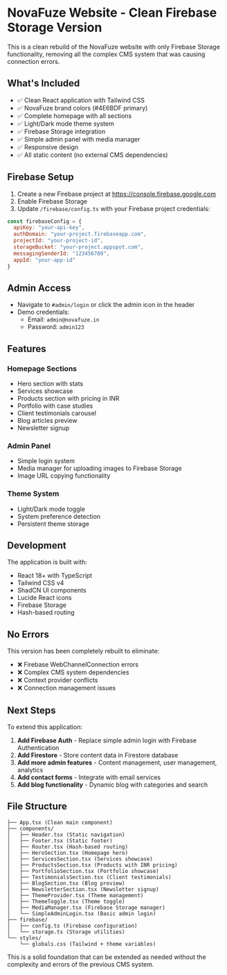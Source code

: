 # NovaFuze Website - Clean Firebase Storage Version

This is a clean rebuild of the NovaFuze website with only Firebase Storage functionality, removing all the complex CMS system that was causing connection errors.

## What's Included

- ✅ Clean React application with Tailwind CSS
- ✅ NovaFuze brand colors (#4E6BDF primary)
- ✅ Complete homepage with all sections
- ✅ Light/Dark mode theme system
- ✅ Firebase Storage integration
- ✅ Simple admin panel with media manager
- ✅ Responsive design
- ✅ All static content (no external CMS dependencies)

## Firebase Setup

1. Create a new Firebase project at https://console.firebase.google.com
2. Enable Firebase Storage
3. Update `/firebase/config.ts` with your Firebase project credentials:

```javascript
const firebaseConfig = {
  apiKey: "your-api-key",
  authDomain: "your-project.firebaseapp.com", 
  projectId: "your-project-id",
  storageBucket: "your-project.appspot.com",
  messagingSenderId: "123456789",
  appId: "your-app-id"
}
```

## Admin Access

- Navigate to `#admin/login` or click the admin icon in the header
- Demo credentials:
  - Email: `admin@novafuze.in`
  - Password: `admin123`

## Features

### Homepage Sections
- Hero section with stats
- Services showcase
- Products section with pricing in INR
- Portfolio with case studies
- Client testimonials carousel
- Blog articles preview
- Newsletter signup

### Admin Panel
- Simple login system
- Media manager for uploading images to Firebase Storage
- Image URL copying functionality

### Theme System
- Light/Dark mode toggle
- System preference detection
- Persistent theme storage

## Development

The application is built with:
- React 18+ with TypeScript
- Tailwind CSS v4
- ShadCN UI components  
- Lucide React icons
- Firebase Storage
- Hash-based routing

## No Errors

This version has been completely rebuilt to eliminate:
- ❌ Firebase WebChannelConnection errors
- ❌ Complex CMS system dependencies
- ❌ Context provider conflicts
- ❌ Connection management issues

## Next Steps

To extend this application:

1. **Add Firebase Auth** - Replace simple admin login with Firebase Authentication
2. **Add Firestore** - Store content data in Firestore database
3. **Add more admin features** - Content management, user management, analytics
4. **Add contact forms** - Integrate with email services
5. **Add blog functionality** - Dynamic blog with categories and search

## File Structure

```
├── App.tsx (Clean main component)
├── components/
│   ├── Header.tsx (Static navigation)
│   ├── Footer.tsx (Static footer)
│   ├── Router.tsx (Hash-based routing)
│   ├── HeroSection.tsx (Homepage hero)
│   ├── ServicesSection.tsx (Services showcase)
│   ├── ProductsSection.tsx (Products with INR pricing)
│   ├── PortfolioSection.tsx (Portfolio showcase)
│   ├── TestimonialsSection.tsx (Client testimonials)
│   ├── BlogSection.tsx (Blog preview)
│   ├── NewsletterSection.tsx (Newsletter signup)
│   ├── ThemeProvider.tsx (Theme management)
│   ├── ThemeToggle.tsx (Theme toggle)
│   ├── MediaManager.tsx (Firebase Storage manager)
│   └── SimpleAdminLogin.tsx (Basic admin login)
├── firebase/
│   ├── config.ts (Firebase configuration)
│   └── storage.ts (Storage utilities)
└── styles/
    └── globals.css (Tailwind + theme variables)
```

This is a solid foundation that can be extended as needed without the complexity and errors of the previous CMS system.